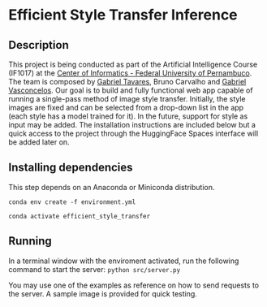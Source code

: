 # Efficient Style Transfer Inference

## Description

This project is being conducted as part of the Artificial Intelligence Course (IF1017) at the [Center of Informatics - Federal University of Pernambuco](https://portal.cin.ufpe.br/). The team is composed by [Gabriel Tavares](https://github.com/booleangabs), Bruno Carvalho and [Gabriel Vasconcelos](https://github.com/GabrielVasconcel). Our goal is to build and fully functional web app capable of running a single-pass method of image style transfer. Initially, the style images are fixed and can be selected from a drop-down list in the app (each style has a model trained for it). In the future, support for style as input may be added. The installation instructions are included below but a quick access to the project through the HuggingFace Spaces interface will be added later on.

## Installing dependencies
This step depends on an Anaconda or Miniconda distribution.

`conda env create -f environment.yml`

`conda activate efficient_style_transfer`

## Running

In a terminal window with the enviroment activated, run the following command to start the server:
`python src/server.py`

You may use one of the examples as reference on how to send requests to the server. A sample image is provided for quick testing.
